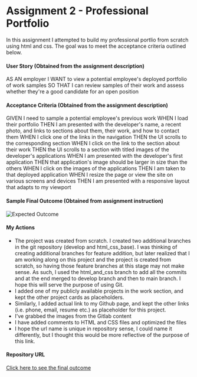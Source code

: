 # Assignment 2 - Professional Portfolio
In this assignment I attempted to build my professional portlio from scratch using html and css.
The goal was to meet the acceptance criteria outlined below. 

#### User Story (Obtained from the assignment description)
AS AN employer
I WANT to view a potential employee's deployed portfolio of work samples
SO THAT I can review samples of their work and assess whether they're a good candidate for an open position

#### Acceptance Criteria (Obtained from the assignment description)
GIVEN I need to sample a potential employee's previous work
WHEN I load their portfolio
THEN I am presented with the developer's name, a recent photo, and links to sections about them, their work, and how to contact them
WHEN I click one of the links in the navigation
THEN the UI scrolls to the corresponding section
WHEN I click on the link to the section about their work
THEN the UI scrolls to a section with titled images of the developer's applications
WHEN I am presented with the developer's first application
THEN that application's image should be larger in size than the others
WHEN I click on the images of the applications
THEN I am taken to that deployed application
WHEN I resize the page or view the site on various screens and devices
THEN I am presented with a responsive layout that adapts to my viewport

#### Sample Final Outcome (Obtained from assignment instruction)
![Expected Outcome](./02-advanced-css-homework-demo.gif)

#### My Actions
* The project was created from scratch. I created two additional branches in the git repository (develop and html_css_base). I was thinking of creating additional branches for feature addition, but later realized that I am working along on this project and the project is created from scratch, so having those feature branches at this stage may not make sense. As such, I used the html_and_css branch to add all the commits and at the end merged to develop branch and then to main branch. I hope this will serve the purpose of using Git. 
* I added one of my publicly available projects in the work section, and kept the other project cards as placeholders.
* Similarly, I added actual link to my  Github page, and kept the other links (i.e. phone, email, resume etc.) as placeholder for this project.
* I've grabbed the images from the Gitlab content 
* I have added comments to HTML and CSS files and optimized the files
* I hope the url name is unique in repository sense, I could name it differently, but I thought this would be more reflective of the purpose of this link.

#### Repository URL
[Click here to see the final outcome](https://samiul1988.github.io/assignment2_professional_portfolio/)
